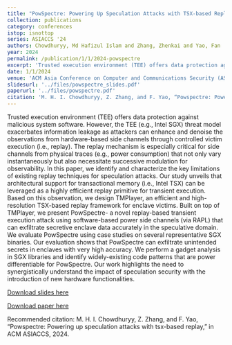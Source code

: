 ```yaml
---
title: "PowSpectre: Powering Up Speculation Attacks with TSX-based Replay"
collection: publications
category: conferences
istop: isnottop
series: ASIACCS '24
authors: Chowdhuryy, Md Hafizul Islam and Zhang, Zhenkai and Yao, Fan
year: 2024
permalink: /publication/1/1/2024-powspectre
excerpt: 'Trusted execution environment (TEE) offers data protection against malicious system software. However, the TEE (e.g., Intel SGX) threat model exacerbates information leakage as attackers can enhance and denoise the observations from hardware-based side channels through controlled victim execution (i.e., replay). The replay mechanism is especially critical for side channels from physical traces (e.g., power consumption) that not only vary instantaneously but also necessitate successive ...'
date: 1/1/2024
venue: 'ACM Asia Conference on Computer and Communications Security (ASIACCS)'
slidesurl: '../files/powspectre_slides.pdf'
paperurl: '../files/powspectre.pdf'
citation: 'M. H. I. Chowdhuryy, Z. Zhang, and F. Yao, “Powspectre: Powering up speculation attacks with tsx-based replay,” in ACM ASIACCS, 2024.'
---
```

Trusted execution environment (TEE) offers data protection against malicious system software. However, the TEE (e.g., Intel SGX) threat model exacerbates information leakage as attackers can enhance and denoise the observations from hardware-based side channels through controlled victim execution (i.e., replay). The replay mechanism is especially critical for side channels from physical traces (e.g., power consumption) that not only vary instantaneously but also necessitate successive modulation for observability. In this paper, we identify and characterize the key limitations of existing replay techniques for speculation attacks. Our study unveils that architectural support for transactional memory (i.e., Intel TSX) can be leveraged as a highly efficient replay primitive for transient execution. Based on this observation, we design TMPlayer, an efficient and high-resolution TSX-based replay framework for enclave victims. Built on top of TMPlayer, we present PowSpectre- a novel replay-based transient execution attack using software-based power side channels (via RAPL) that can exfiltrate secretive enclave data accurately in the speculative domain. We evaluate PowSpectre using case studies on several representative SGX binaries. Our evaluation shows that PowSpectre can exfiltrate unintended secrets in enclaves with very high accuracy. We perform a gadget analysis in SGX libraries and identify widely-existing code patterns that are power differentiable for PowSpectre. Our work highlights the need to synergistically understand the impact of speculation security with the introduction of new hardware functionalities.

[Download slides here](../files/powspectre_slides.pdf)

[Download paper here](../files/powspectre.pdf)

Recommended citation: M. H. I. Chowdhuryy, Z. Zhang, and F. Yao, “Powspectre: Powering up speculation attacks with tsx-based replay,” in ACM ASIACCS, 2024.